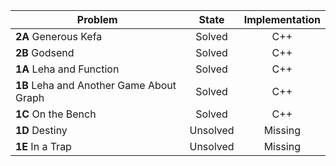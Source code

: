 | Problem        | State           | Implementation  |
| ------------- |:---------------:| :--------------:|
| **2A** Generous Kefa | Solved          | C++            |
| **2B** Godsend | Solved          | C++            |
| **1A** Leha and Function | Solved          |C++            |
| **1B** Leha and Another Game About Graph | Solved          | C++            |
| **1C** On the Bench | Solved          | C++            |
| **1D** Destiny | Unsolved          | Missing            |
| **1E** In a Trap | Unsolved          | Missing            
